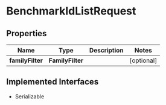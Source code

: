 

# BenchmarkIdListRequest


## Properties

Name | Type | Description | Notes
------------ | ------------- | ------------- | -------------
**familyFilter** | **FamilyFilter** |  |  [optional]


## Implemented Interfaces

* Serializable


